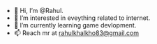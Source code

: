 - 👋 Hi, I’m @Rahul.
- 👀 I’m interested in eveything related to internet.
- 🌱 I’m currently learning game devlopment.
- 📫 Reach mr at rahulkhalkho83@gmail.com

<!---
rahuldis/rahuldis is a ✨ special ✨ repository because its `README.md` (this file) appears on your GitHub profile.
You can click the Preview link to take a look at your changes.
--->
